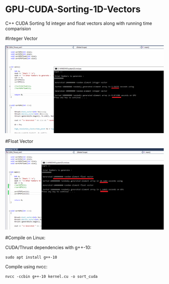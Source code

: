 # GPU-CUDA-Sorting-1D-Vectors
C++ CUDA Sorting 1d integer and float vectors along with running time comparision

#Integer Vector

![Alt text](/thrust_cuda_sort3.png?raw=true "CUDA Sort - Integer Vector - Analysis (GPU vs CPU Running Time)")

#Float Vector

![Alt text](/cuda_sort_float.png?raw=true "CUDA Sort - Float Vector - Analysis (GPU vs CPU Running Time)")

#Compile on Linux:

CUDA/Thrust dependencies with g++-10:

```
sudo apt install g++-10
```

Compile using nvcc:
```
nvcc -ccbin g++-10 kernel.cu -o sort_cuda
```
